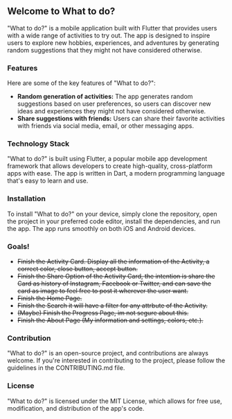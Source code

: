 ## Welcome to What to do?

"What to do?" is a mobile application built with Flutter that provides users with a wide range of activities to try out. The app is designed to inspire users to explore new hobbies, experiences, and adventures by generating random suggestions that they might not have considered otherwise.

### Features

Here are some of the key features of "What to do?":

- **Random generation of activities:** The app generates random suggestions based on user preferences, so users can discover new ideas and experiences they might not have considered otherwise.
- **Share suggestions with friends:** Users can share their favorite activities with friends via social media, email, or other messaging apps.

### Technology Stack

"What to do?" is built using Flutter, a popular mobile app development framework that allows developers to create high-quality, cross-platform apps with ease. The app is written in Dart, a modern programming language that's easy to learn and use.

### Installation

To install "What to do?" on your device, simply clone the repository, open the project in your preferred code editor, install the dependencies, and run the app. The app runs smoothly on both iOS and Android devices.

### Goals!
- ~~Finish the Activity Card. Display all the information of the Activity, a correct color, close button, accept button.~~
- ~~Finish the Share Option of the Activity Card, the intention is share the Card as history of Instagram, Facebook or Twitter, and can save the card as image to feel free to post it wherever the user want.~~
- ~~Finish the Home Page.~~
- ~~Finish the Search it will have a filter for any attrbute of the Activity.~~
- ~~(Maybe) Finish the Progress Page, im not segure about this.~~
- ~~Finish the About Page (My information and settings, colors, etc.).~~

### Contribution

"What to do?" is an open-source project, and contributions are always welcome. If you're interested in contributing to the project, please follow the guidelines in the CONTRIBUTING.md file.

### License

"What to do?" is licensed under the MIT License, which allows for free use, modification, and distribution of the app's code.
